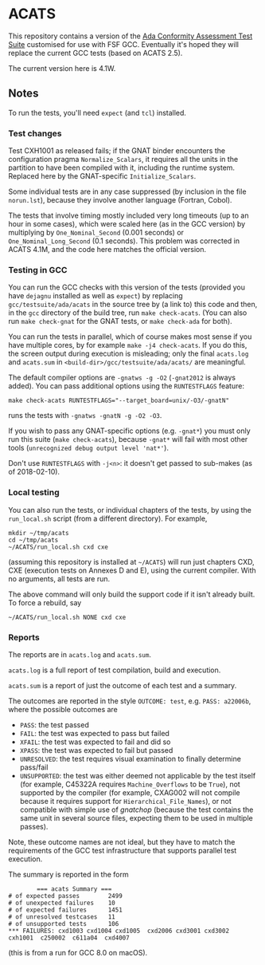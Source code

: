 # ACATS #

This repository contains a version of
the [Ada Conformity Assessment Test Suite][Ada-Auth] customised for
use with FSF GCC. Eventually it's hoped they will replace the current
GCC tests (based on ACATS 2.5).

The current version here is 4.1W.

## Notes ##

To run the tests, you'll need `expect` (and `tcl`) installed.

### Test changes ###

Test CXH1001 as released fails; if the GNAT binder encounters the
configuration pragma `Normalize_Scalars`, it requires all the units in
the partition to have been compiled with it, including the runtime
system. Replaced here by the GNAT-specific `Initialize_Scalars`.

Some individual tests are in any case suppressed (by inclusion in the
file `norun.lst`), because they involve another language (Fortran,
Cobol).

The tests that involve timing mostly included very long timeouts (up
to an hour in some cases), which were scaled here (as in the GCC
version) by multiplying by `One_Nominal_Second` (0.001 seconds) or
`One_Nominal_Long_Second` (0.1 seconds). This problem was corrected in
ACATS 4.1M, and the code here matches the official version.

### Testing in GCC ###

You can run the GCC checks with this version of the tests (provided
you have `dejagnu` installed as well as `expect`) by replacing
`gcc/testsuite/ada/acats` in the source tree by (a link to) this code
and then, in the `gcc` directory of the build tree, run `make
check-acats`. (You can also run `make check-gnat` for the GNAT tests,
or `make check-ada` for both).

You can run the tests in parallel, which of course makes most sense if
you have multiple cores, by for example `make -j4 check-acats`. If you
do this, the screen output during execution is misleading; only the
final `acats.log` and `acats.sum` in
`<build-dir>/gcc/testsuite/ada/acats/` are meaningful.

The default compiler options are `-gnatws -g -O2` (`-gnat2012` is
always added). You can pass additional options using the
`RUNTESTFLAGS` feature:

    make check-acats RUNTESTFLAGS="--target_board=unix/-O3/-gnatN"

runs the tests with `-gnatws -gnatN -g -O2 -O3`.

If you wish to pass any GNAT-specific options (e.g. `-gnat*`) you must
only run this suite (`make check-acats`), because `-gnat*` will fail
with most other tools (`unrecognized debug output level 'nat*'`).

Don't use `RUNTESTFLAGS` with `-j<n>`: it doesn't get passed to
sub-makes (as of 2018-02-10).

### Local testing ###

You can also run the tests, or individual chapters of the tests, by
using the `run_local.sh` script (from a different directory). For
example,

    mkdir ~/tmp/acats
    cd ~/tmp/acats
    ~/ACATS/run_local.sh cxd cxe

(assuming this repository is installed at `~/ACATS`) will run just
chapters CXD, CXE (execution tests on Annexes D and E), using the
current compiler. With no arguments, all tests are run.

The above command will only build the support code if it isn't already
built. To force a rebuild, say

    ~/ACATS/run_local.sh NONE cxd cxe

### Reports ###

The reports are in `acats.log` and `acats.sum`.

`acats.log` is a full report of test compilation, build and execution.

`acats.sum` is a report of just the outcome of each test and a summary.

The outcomes are reported in the style `OUTCOME: test`, e.g. `PASS: a22006b`, where the possible outcomes are

  * `PASS`: the test passed
  * `FAIL`: the test was expected to pass but failed
  * `XFAIL`: the test was expected to fail and did so
  * `XPASS`: the test was expected to fail but passed
  * `UNRESOLVED`: the test requires visual examination to finally
    determine pass/fail
  * `UNSUPPORTED`: the test was either deemed not applicable by the
    test itself (for example, C45322A requires `Machine_Overflows` to
    be `True`), not supported by the compiler (for example, CXAG002
    will not compile because it requires support for
    `Hierarchical_File_Names`), or not compatible with simple use of
    _gnatchop_ (because the test contains the same unit in several
    source files, expecting them to be used in multiple passes).

Note, these outcome names are not ideal, but they have to match the
requirements of the GCC test infrastructure that supports parallel
test execution.

The summary is reported in the form

``` none
        === acats Summary ===
# of expected passes		2499
# of unexpected failures	10
# of expected failures		1451
# of unresolved testcases	11
# of unsupported tests		106
*** FAILURES: cxd1003 cxd1004 cxd1005  cxd2006 cxd3001 cxd3002  cxh1001  c250002  c611a04  cxd4007
```
(this is from a run for GCC 8.0 on macOS).

[Ada-Auth]: http://www.ada-auth.org/acats.html
